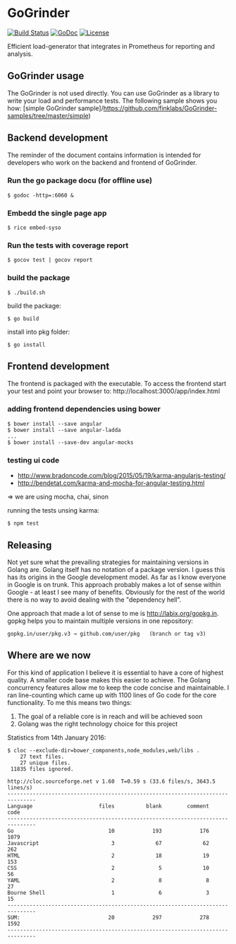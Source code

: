 # GoGrinder

[![Build Status](https://drone.io/github.com/finklabs/GoGrinder/status.png)](https://drone.io/github.com/finklabs/GoGrinder/latest)
[![GoDoc](https://godoc.org/github.com/finklabs/GoGrinder?status.svg)](https://godoc.org/github.com/finklabs/GoGrinder)
[![License](http://img.shields.io/badge/license-MIT-yellowgreen.svg)](MIT_LICENSE)

Efficient load-generator that integrates in Prometheus for reporting and analysis.

## GoGrinder usage
The GoGrinder is not used directly. You can use GoGrinder as a library to write your load and performance tests. The following sample shows you how: [simple GoGrinder sample]/https://github.com/finklabs/GoGrinder-samples/tree/master/simple)


## Backend development
The reminder of the document contains information is intended for developers who work on the backend and frontend of GoGrinder.

### Run the go package docu (for offline use)

    $ godoc -http=:6060 &


### Embedd the single page app

    $ rice embed-syso


### Run the tests with coverage report

    $ gocov test | gocov report


### build the package

    $ ./build.sh

build the package:

    $ go build

install into pkg folder:

    $ go install


## Frontend development
The frontend is packaged with the executable. To access the frontend start your test and point your browser to:
http://localhost:3000/app/index.html


### adding frontend dependencies using bower

    $ bower install --save angular 
    $ bower install --save angular-ladda
    ...
    $ bower install --save-dev angular-mocks


### testing ui code

* http://www.bradoncode.com/blog/2015/05/19/karma-angularjs-testing/
* http://bendetat.com/karma-and-mocha-for-angular-testing.html

=> we are using mocha, chai, sinon

running the tests unsing karma:

    $ npm test


## Releasing 
Not yet sure what the prevailing strategies for maintaining versions in Golang are. Golang itself has no notation of a package version. I guess this has its origins in the Google development model. As far as I know everyone in Google is on trunk. This approach probably makes a lot of sense within Google - at least I see many of benefits. Obviously for the rest of the world there is no way to avoid dealing with the "dependency hell".
 
One approach that made a lot of sense to me is http://labix.org/gopkg.in. gopkg helps you to maintain multiple versions in one repository:

    gopkg.in/user/pkg.v3 → github.com/user/pkg   (branch or tag v3)


## Where are we now
For this kind of application I believe it is essential to have a core of highest quality. A smaller code base makes this easier to achieve. The Golang concurrency features allow me to keep the code concise and maintainable.  I ran line-counting which came up with 1100 lines of Go code for the core functionality. To me this means two things:
 
1. The goal of a reliable core is in reach and will be achieved soon
2. Golang was the right technology choice for this project

Statistics from 14th January 2016:

    $ cloc --exclude-dir=bower_components,node_modules,web/libs .
        27 text files.
        27 unique files.                              
     11835 files ignored.
    
    http://cloc.sourceforge.net v 1.60  T=0.59 s (33.6 files/s, 3643.5 lines/s)
    -------------------------------------------------------------------------------
    Language                     files          blank        comment           code
    -------------------------------------------------------------------------------
    Go                              10            193            176           1079
    Javascript                       3             67             62            262
    HTML                             2             18             19            153
    CSS                              2              5             10             56
    YAML                             2              8              8             27
    Bourne Shell                     1              6              3             15
    -------------------------------------------------------------------------------
    SUM:                            20            297            278           1592
    -------------------------------------------------------------------------------

